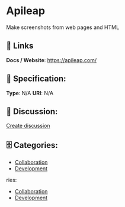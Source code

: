 # Apileap


Make screenshots from web pages and HTML

##  🔗 Links
**Docs / Website**: https://apileap.com/

## 🧬 Specification:
**Type**: N/A
**URI**: N/A

## 💬 Discussion:
[Create discussion](https://github.com/apis-list/apis-list/discussions/new)

## 🗄️ Categories:
- [Collaboration](https://github.com/apis-list/apis-list#collaboration)
- [Development](https://github.com/apis-list/apis-list#development)







ries:
- [Collaboration](https://github.com/apis-list/apis-list#collaboration)
- [Development](https://github.com/apis-list/apis-list#development)



